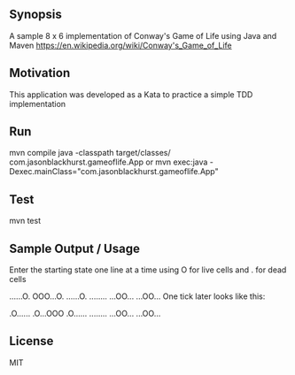 ## Synopsis

A sample 8 x 6 implementation of Conway's Game of Life using Java and Maven
https://en.wikipedia.org/wiki/Conway's_Game_of_Life

## Motivation

This application was developed as a Kata to practice a simple TDD implementation

## Run

mvn compile
java -classpath target/classes/ com.jasonblackhurst.gameoflife.App
   or
mvn exec:java -Dexec.mainClass="com.jasonblackhurst.gameoflife.App"

## Test

mvn test

## Sample Output / Usage

Enter the starting state one line at a time using O for live cells and . for dead cells

......O.
OOO...O.
......O.
........
...OO...
...OO...
One tick later looks like this:

.O......
.O...OOO
.O......
........
...OO...
...OO...

## License

MIT


